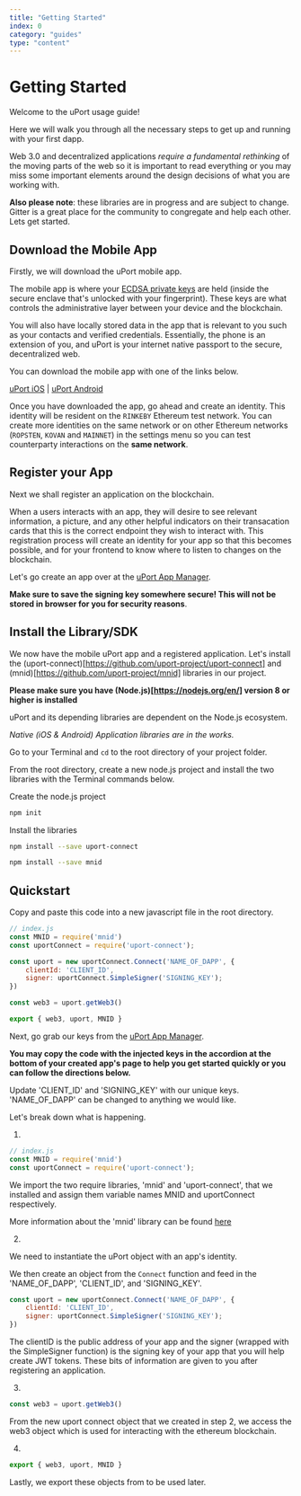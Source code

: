 ```yaml
---
title: "Getting Started"
index: 0
category: "guides"
type: "content"
---
```



# Getting Started

Welcome to the uPort usage guide!

Here we will walk you through all the necessary steps to get up and running with your first dapp.

Web 3.0 and decentralized applications _require a fundamental rethinking_ of the moving parts of the web so it is important to read everything or you may miss some important elements around the design decisions of what you are working with.

**Also please note**: these libraries are in progress and are subject to change. Gitter is a great place for the community to congregate and help each other. Lets get started.

## Download the Mobile App

Firstly, we will download the uPort mobile app.

The mobile app is where your [ECDSA private keys](https://blog.cloudflare.com/ecdsa-the-digital-signature-algorithm-of-a-better-internet/) are held (inside the secure enclave that's unlocked with your fingerprint). These keys are what controls the administrative layer between your device and the blockchain.

You will also have locally stored data in the app that is relevant to you such as your contacts and verified credentials. Essentially, the phone is an extension of you, and uPort is your internet native passport to the secure, decentralized web.

You can download the mobile app with one of the links below.

[uPort iOS](https://itunes.apple.com/us/app/uport-identity-wallet-ethereum/id1123434510?mt=8) | [uPort Android](https://play.google.com/store/apps/details?id=com.uportMobile)

Once you have downloaded the app, go ahead and create an identity. This identity will be resident on the `RINKEBY` Ethereum test network. You can create more identities on the same network or on other Ethereum networks (`ROPSTEN`, `KOVAN` and `MAINNET`) in the settings menu so you can test counterparty interactions on the **same network**.

## Register your App

Next we shall register an application on the blockchain.

When a users interacts with an app, they will desire to see relevant information, a picture, and any other helpful indicators on their transacation cards that this is the correct endpoint they wish to interact with. This registration process will create an identity for your app so that this becomes possible, and for your frontend to know where to listen to changes on the blockchain.

Let's go create an app over at the [uPort App Manager](https://appmanager.uport.me).

**Make sure to save the signing key somewhere secure! This will not be stored in browser for you for security reasons**.

## Install the Library/SDK

We now have the mobile uPort app and a registered application. Let's install the (uport-connect)[https://github.com/uport-project/uport-connect] and (mnid)[https://github.com/uport-project/mnid] libraries in our project.

**Please make sure you have (Node.js)[https://nodejs.org/en/] version 8 or higher is installed**

uPort and its depending libraries are dependent on the Node.js ecosystem.

_Native (iOS & Android) Application libraries are in the works._

Go to your Terminal and `cd` to the root directory of your project folder.

From the root directory, create a new node.js project and install the two libraries with the Terminal commands below.

Create the node.js project
```bash
npm init
```

Install the libraries
```bash
npm install --save uport-connect
```
```bash
npm install --save mnid
```

## Quickstart

Copy and paste this code into a new javascript file in the root directory.

```js
// index.js
const MNID = require('mnid')
const uportConnect = require('uport-connect');

const uport = new uportConnect.Connect('NAME_OF_DAPP', {
    clientId: 'CLIENT_ID',
    signer: uportConnect.SimpleSigner('SIGNING_KEY');
})

const web3 = uport.getWeb3()

export { web3, uport, MNID }
```

Next, go grab our keys from the [uPort App Manager](https://appmanager.uport.me).

**You may copy the code with the injected keys in the accordion at the bottom of your created app's page to help you get started quickly or you can follow the directions below.**

Update 'CLIENT_ID' and 'SIGNING_KEY' with our unique keys. 'NAME_OF_DAPP' can be changed to anything we would like.

Let's break down what is happening.

1.
```js
// index.js
const MNID = require('mnid')
const uportConnect = require('uport-connect');
```
We import the two require libraries, 'mnid' and 'uport-connect', that we installed and assign them variable names MNID and uportConnect respectively.

More information about the 'mnid' library can be found [here](https://github.com/uport-project/mnid)

2.
We need to instantiate the uPort object with an app's identity.

We then create an object from the `Connect` function and feed in the 'NAME_OF_DAPP', 'CLIENT_ID', and 'SIGNING_KEY'.

```js
const uport = new uportConnect.Connect('NAME_OF_DAPP', {
    clientId: 'CLIENT_ID',
    signer: uportConnect.SimpleSigner('SIGNING_KEY');
})
```
The clientID is the public address of your app and the signer (wrapped with the SimpleSigner function) is the signing key of your app that you will help create JWT tokens. These bits of information are given to you after registering an application.

3.

```js
const web3 = uport.getWeb3()
```

From the new uport connect object that we created in step 2, we access the web3 object which is used for interacting with the ethereum blockchain.

4.
```js
export { web3, uport, MNID }
```

Lastly, we export these objects from to be used later.

